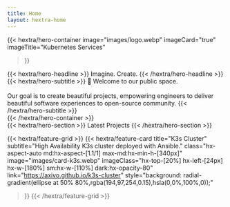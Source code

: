 ```yaml
---
title: Home
layout: hextra-home
---
```


{{< hextra/hero-container
  image="images/logo.webp"
  imageCard="true"
  imageTitle="Kubernetes Services"
>}}
<div class="hx-mt-6 hx-mb-6">
{{< hextra/hero-headline >}}
  <span>Imagine. Create.</span>
{{< /hextra/hero-headline >}}
</div>

<div class="hx-mb-12">
{{< hextra/hero-subtitle >}}
  <span>
    👋 Welcome to our public space.<br class="sm:hx-block hx-hidden" />
    <br class="sm:hx-block hx-hidden" />
    Our goal is to create beautiful projects, empowering engineers to
    deliver beautiful software experiences to open-source community.
  </span>
{{< /hextra/hero-subtitle >}}
</div>
{{< /hextra/hero-container >}}

<div class="hx-mt-6 hx-mb-6">
{{< hextra/hero-section >}}
  Latest Projects
{{< /hextra/hero-section >}}
</div>

{{< hextra/feature-grid >}}
  {{< hextra/feature-card
    title="K3s Cluster"
    subtitle="High Availability K3s cluster deployed with Ansible."
    class="hx-aspect-auto md:hx-aspect-[1.1/1] max-md:hx-min-h-[340px]"
    image="images/card-k3s.webp"
    imageClass="hx-top-[20%] hx-left-[24px] hx-w-[180%] sm:hx-w-[110%] dark:hx-opacity-80"
    link="https://axivo.github.io/k3s-cluster"
    style="background: radial-gradient(ellipse at 50% 80%,rgba(194,97,254,0.15),hsla(0,0%,100%,0));"
  >}}
{{< /hextra/feature-grid >}}
